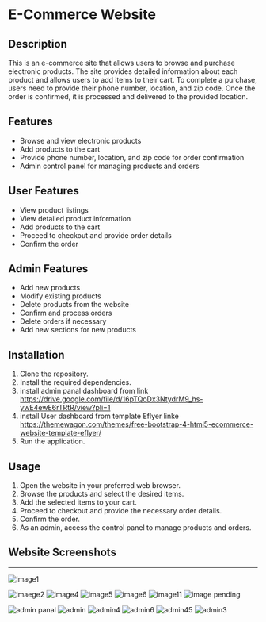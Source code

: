 # E-Commerce Website

## Description
This is an e-commerce site that allows users to browse and purchase electronic products. The site provides detailed information about each product and allows users to add items to their cart. To complete a purchase, users need to provide their phone number, location, and zip code. Once the order is confirmed, it is processed and delivered to the provided location.

## Features
- Browse and view electronic products
- Add products to the cart
- Provide phone number, location, and zip code for order confirmation
- Admin control panel for managing products and orders

## User Features
- View product listings
- View detailed product information
- Add products to the cart
- Proceed to checkout and provide order details
- Confirm the order

## Admin Features
- Add new products
- Modify existing products
- Delete products from the website
- Confirm and process orders
- Delete orders if necessary
- Add new sections for new products

## Installation
1. Clone the repository.
2. Install the required dependencies.
3. install admin panal dashboard from link https://drive.google.com/file/d/16pTQoDx3NtydrM9_hs-ywE4ewE6rTRtR/view?pli=1
3. install User dashboard from  template Eflyer linke https://themewagon.com/themes/free-bootstrap-4-html5-ecommerce-website-template-eflyer/ 
5. Run the application.

## Usage
1. Open the website in your preferred web browser.
2. Browse the products and select the desired items.
3. Add the selected items to your cart.
4. Proceed to checkout and provide the necessary order details.
5. Confirm the order.
6. As an admin, access the control panel to manage products and orders.

## Website Screenshots
------------------------------
![image1](https://github.com/ebrahimabdallah/ecommerce/assets/119238955/7a097b3f-7a50-4a2d-b1af-ba72cab4783f)

![imaege2](https://github.com/ebrahimabdallah/ecommerce/assets/119238955/22010fb4-52e3-47f0-a373-796bdabfe2a1)
![image4](https://github.com/ebrahimabdallah/ecommerce/assets/119238955/782bcb24-32f9-4d31-84e0-4222dde13eef)
![image5](https://github.com/ebrahimabdallah/ecommerce/assets/119238955/6cd5afce-3113-47b1-bbf9-6a162737e358)
![image6](https://github.com/ebrahimabdallah/ecommerce/assets/119238955/35b77d6a-5fea-4b83-830a-c00aea7d17d7)
![image11](https://github.com/ebrahimabdallah/ecommerce/assets/119238955/efa84a9c-0ceb-413c-8e9e-ad7a83b557fa)
![image pending](https://github.com/ebrahimabdallah/ecommerce/assets/119238955/174ebfc7-9944-4ed6-aefe-4aa3c044c774)

![admin panal](https://github.com/ebrahimabdallah/ecommerce/assets/119238955/f33a477c-7581-4db3-b526-dac81e1c60af)
![admin](https://github.com/ebrahimabdallah/ecommerce/assets/119238955/c88c946c-c2fe-4e3c-91d8-062d195c8e30)
![admin4](https://github.com/ebrahimabdallah/ecommerce/assets/119238955/d78778a3-b13d-4298-b35c-f94360a2d969)
![admin6](https://github.com/ebrahimabdallah/ecommerce/assets/119238955/52284d82-79e2-409d-ac5b-8b1f5295ed5f)
![admin45](https://github.com/ebrahimabdallah/ecommerce/assets/119238955/5bf9c6f4-89c7-4f49-862f-8a39a5413621)
![admin3](https://github.com/ebrahimabdallah/ecommerce/assets/119238955/abe75200-0afd-49f4-9272-c085e7a5b0eb)

